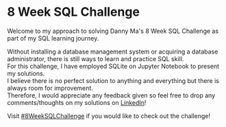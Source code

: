 # 8 Week SQL Challenge

Welcome to my approach to solving Danny Ma's 8 Week SQL Challenge as part of my SQL learning journey.  

Without installing a database management system or acquiring a database administrator, there is still ways to learn and practice SQL skill.
<br>For this challenge, I have employed SQLite on Jupyter Notebook to present my solutions.
<br>I believe there is no perfect solution to anything and everything but there is always room for improvement.
<br>Therefore, I would appreciate any feedback given so feel free to drop any comments/thoughts on my solutions on [LinkedIn](https://www.linkedin.com/in/jaslyn-t-9a5814120/)!

Visit [#8WeekSQLChallenge](https://8weeksqlchallenge.com/) if you would like to check out the challenge!
